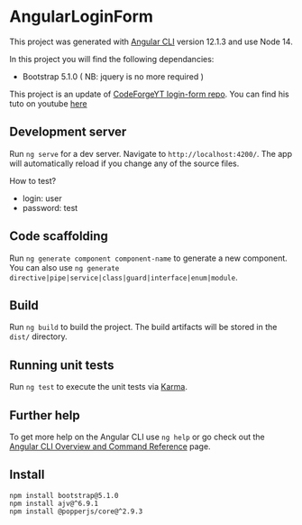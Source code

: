 # AngularLoginForm

This project was generated with [Angular CLI](https://github.com/angular/angular-cli) version 12.1.3 and use Node 14.

In this project you will find the following dependancies:
- Bootstrap 5.1.0  ( NB: jquery is no more required )

This project is an update of [CodeForgeYT login-form repo](https://github.com/codeforgeyt/login-form).
You can find his tuto on youtube [here](https://www.youtube.com/watch?v=7al2_2t2AME) 


## Development server

Run `ng serve` for a dev server. Navigate to `http://localhost:4200/`. The app will automatically reload if you change any of the source files.

How to test? 
- login: user
- password: test

## Code scaffolding

Run `ng generate component component-name` to generate a new component. You can also use `ng generate directive|pipe|service|class|guard|interface|enum|module`.

## Build

Run `ng build` to build the project. The build artifacts will be stored in the `dist/` directory.

## Running unit tests

Run `ng test` to execute the unit tests via [Karma](https://karma-runner.github.io).

## Further help

To get more help on the Angular CLI use `ng help` or go check out the [Angular CLI Overview and Command Reference](https://angular.io/cli) page.

## Install

```
npm install bootstrap@5.1.0
npm install ajv@^6.9.1
npm install @popperjs/core@^2.9.3 

```
